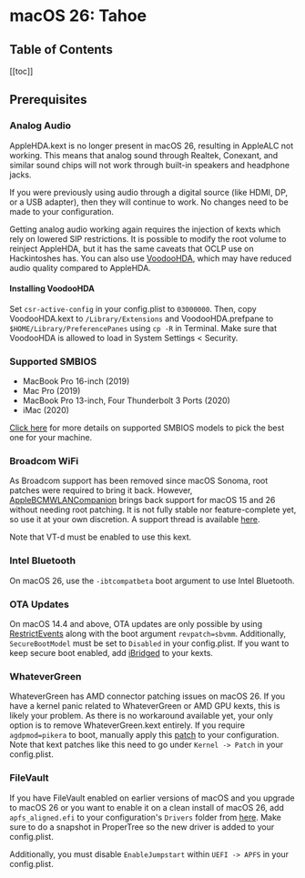# macOS 26: Tahoe

## Table of Contents

[[toc]]

## Prerequisites

### Analog Audio

AppleHDA.kext is no longer present in macOS 26, resulting in AppleALC not working. This means that analog sound through Realtek, Conexant, and similar sound chips will not work through built-in speakers and headphone jacks.

If you were previously using audio through a digital source (like HDMI, DP, or a USB adapter), then they will continue to work. No changes need to be made to your configuration.

Getting analog audio working again requires the injection of kexts which rely on lowered SIP restrictions.
It is possible to modify the root volume to reinject AppleHDA, but it has the same caveats that OCLP use on Hackintoshes has. You can also use [VoodooHDA](https://github.com/CloverHackyColor/VoodooHDA/releases), which may have reduced audio quality compared to AppleHDA.

#### Installing VoodooHDA

Set `csr-active-config` in your config.plist to `03000000`. Then, copy VoodooHDA.kext to `/Library/Extensions` and VoodooHDA.prefpane to `$HOME/Library/PreferencePanes` using `cp -R` in Terminal. Make sure that VoodooHDA is allowed to load in System Settings < Security.

### Supported SMBIOS

* MacBook Pro 16-inch (2019)
* Mac Pro (2019)
* MacBook Pro 13-inch, Four Thunderbolt 3 Ports (2020)
* iMac (2020)

[Click here](./smbios-support.md) for more details on supported SMBIOS models to pick the best one for your machine.

### Broadcom WiFi

As Broadcom support has been removed since macOS Sonoma, root patches were required to bring it back. However, [AppleBCMWLANCompanion](https://github.com/0xFireWolf/AppleBCMWLANCompanion) brings back support for macOS 15 and 26 without needing root patching. It is not fully stable nor feature-complete yet, so use it at your own discretion. A support thread is available [here](https://www.insanelymac.com/forum/topic/361710-broadcom-fullmac-wi-fi-support-on-macos-sonoma-sequoia-and-tahoe-without-root-patches/).

Note that VT-d must be enabled to use this kext.

### Intel Bluetooth

On macOS 26, use the `-ibtcompatbeta` boot argument to use Intel Bluetooth.

### OTA Updates

On macOS 14.4 and above, OTA updates are only possible by using [RestrictEvents](https://github.com/acidanthera/RestrictEvents/releases) along with the boot argument `revpatch=sbvmm`. Additionally, `SecureBootModel` must be set to `Disabled` in your config.plist. If you want to keep secure boot enabled, add [iBridged](https://github.com/Carnations-Botanica/iBridged) to your kexts.

### WhateverGreen

WhateverGreen has AMD connector patching issues on macOS 26. If you have a kernel panic related to WhateverGreen or AMD GPU kexts, this is likely your problem. As there is no workaround available yet, your only option is to remove WhateverGreen.kext entirely. If you require `agdpmod=pikera` to boot, manually apply this [patch](https://pikeralpha.wordpress.com/2015/11/23/patching-applegraphicsdevicepolicy-kext/) to your configuration. Note that kext patches like this need to go under `Kernel -> Patch` in your config.plist.

### FileVault

If you have FileVault enabled on earlier versions of macOS and you upgrade to macOS 26 or you want to enable it on a clean install of macOS 26, add `apfs_aligned.efi` to your configuration's `Drivers` folder from [here](https://github.com/acidanthera/OcBinaryData/blob/master/Drivers/apfs_aligned.efi). Make sure to do a snapshot in ProperTree so the new driver is added to your config.plist.

Additionally, you must disable `EnableJumpstart` within `UEFI -> APFS` in your config.plist. 